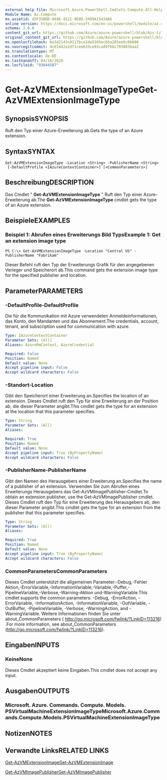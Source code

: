 ```yaml
---
external help file: Microsoft.Azure.PowerShell.Cmdlets.Compute.dll-Help-Help.xml
Module Name: Az.Compute
ms.assetid: 45F35BDD-969E-4521-9E8D-3499A15434A6
online version: https://docs.microsoft.com/en-us/powershell/module/az.compute/get-azvmextensionimagetype
schema: 2.0.0
content_git_url: https://github.com/Azure/azure-powershell/blob/Azs-tzl/src/Compute/Compute/help/Get-AzVMExtensionImageType.md
original_content_git_url: https://github.com/Azure/azure-powershell/blob/Azs-tzl/src/Compute/Compute/help/Get-AzVMExtensionImageType.md
ms.openlocfilehash: 6a342143c8117bca1da5165ecb5a285ee6c0b686
ms.sourcegitcommit: 4c61442a2df1cee633ce93cad9f6bc793803baa2
ms.translationtype: MT
ms.contentlocale: de-DE
ms.lasthandoff: 04/16/2020
ms.locfileid: "93844587"
---
```

# <span data-ttu-id="68d90-101">Get-AzVMExtensionImageType</span><span class="sxs-lookup"><span data-stu-id="68d90-101">Get-AzVMExtensionImageType</span></span>

## <span data-ttu-id="68d90-102">Synopsis</span><span class="sxs-lookup"><span data-stu-id="68d90-102">SYNOPSIS</span></span>
<span data-ttu-id="68d90-103">Ruft den Typ einer Azure-Erweiterung ab.</span><span class="sxs-lookup"><span data-stu-id="68d90-103">Gets the type of an Azure extension.</span></span>

## <span data-ttu-id="68d90-104">Syntax</span><span class="sxs-lookup"><span data-stu-id="68d90-104">SYNTAX</span></span>

```
Get-AzVMExtensionImageType -Location <String> -PublisherName <String>
 [-DefaultProfile <IAzureContextContainer>] [<CommonParameters>]
```

## <span data-ttu-id="68d90-105">Beschreibung</span><span class="sxs-lookup"><span data-stu-id="68d90-105">DESCRIPTION</span></span>
<span data-ttu-id="68d90-106">Das Cmdlet " **Get-AzVMExtensionImageType** " Ruft den Typ einer Azure-Erweiterung ab.</span><span class="sxs-lookup"><span data-stu-id="68d90-106">The **Get-AzVMExtensionImageType** cmdlet gets the type of an Azure extension.</span></span>

## <span data-ttu-id="68d90-107">Beispiele</span><span class="sxs-lookup"><span data-stu-id="68d90-107">EXAMPLES</span></span>

### <span data-ttu-id="68d90-108">Beispiel 1: Abrufen eines Erweiterungs Bild Typs</span><span class="sxs-lookup"><span data-stu-id="68d90-108">Example 1: Get an extension image type</span></span>
```
PS C:\> Get-AzVMExtensionImageType -Location "Central US" -PublisherName "Fabrikam"
```

<span data-ttu-id="68d90-109">Dieser Befehl ruft den Typ der Erweiterungs Grafik für den angegebenen Verleger und Speicherort ab.</span><span class="sxs-lookup"><span data-stu-id="68d90-109">This command gets the extension image type for the specified publisher and location.</span></span>

## <span data-ttu-id="68d90-110">Parameter</span><span class="sxs-lookup"><span data-stu-id="68d90-110">PARAMETERS</span></span>

### <span data-ttu-id="68d90-111">-DefaultProfile</span><span class="sxs-lookup"><span data-stu-id="68d90-111">-DefaultProfile</span></span>
<span data-ttu-id="68d90-112">Die für die Kommunikation mit Azure verwendeten Anmeldeinformationen, das Konto, den Mandanten und das Abonnement.</span><span class="sxs-lookup"><span data-stu-id="68d90-112">The credentials, account, tenant, and subscription used for communication with azure.</span></span>

```yaml
Type: IAzureContextContainer
Parameter Sets: (All)
Aliases: AzureRmContext, AzureCredential

Required: False
Position: Named
Default value: None
Accept pipeline input: False
Accept wildcard characters: False
```

### <span data-ttu-id="68d90-113">-Standort</span><span class="sxs-lookup"><span data-stu-id="68d90-113">-Location</span></span>
<span data-ttu-id="68d90-114">Gibt den Speicherort einer Erweiterung an.</span><span class="sxs-lookup"><span data-stu-id="68d90-114">Specifies the location of an extension.</span></span>
<span data-ttu-id="68d90-115">Dieses Cmdlet ruft den Typ für eine Erweiterung an der Position ab, die dieser Parameter angibt.</span><span class="sxs-lookup"><span data-stu-id="68d90-115">This cmdlet gets the type for an extension at the location that this parameter specifies.</span></span>

```yaml
Type: String
Parameter Sets: (All)
Aliases: 

Required: True
Position: Named
Default value: None
Accept pipeline input: True (ByPropertyName)
Accept wildcard characters: False
```

### <span data-ttu-id="68d90-116">-PublisherName</span><span class="sxs-lookup"><span data-stu-id="68d90-116">-PublisherName</span></span>
<span data-ttu-id="68d90-117">Gibt den Namen des Herausgebers einer Erweiterung an.</span><span class="sxs-lookup"><span data-stu-id="68d90-117">Specifies the name of a publisher of an extension.</span></span>
<span data-ttu-id="68d90-118">Verwenden Sie zum Abrufen eines Erweiterungs Herausgebers das Get-AzVMImagePublisher-Cmdlet.</span><span class="sxs-lookup"><span data-stu-id="68d90-118">To obtain an extension publisher, use the Get-AzVMImagePublisher cmdlet.</span></span>
<span data-ttu-id="68d90-119">Dieses Cmdlet ruft den Typ für eine Erweiterung des Herausgebers ab, den dieser Parameter angibt.</span><span class="sxs-lookup"><span data-stu-id="68d90-119">This cmdlet gets the type for an extension from the publisher that this parameter specifies.</span></span>

```yaml
Type: String
Parameter Sets: (All)
Aliases: 

Required: True
Position: Named
Default value: None
Accept pipeline input: True (ByPropertyName)
Accept wildcard characters: False
```

### <span data-ttu-id="68d90-120">CommonParameters</span><span class="sxs-lookup"><span data-stu-id="68d90-120">CommonParameters</span></span>
<span data-ttu-id="68d90-121">Dieses Cmdlet unterstützt die allgemeinen Parameter:-Debug,-Fehler Aktion,-ErrorVariable,-InformationVariable,-Variable,-Puffer,-PipelineVariable,-Verbose,-Warning-Aktion und-WarningVariable.</span><span class="sxs-lookup"><span data-stu-id="68d90-121">This cmdlet supports the common parameters: -Debug, -ErrorAction, -ErrorVariable, -InformationAction, -InformationVariable, -OutVariable, -OutBuffer, -PipelineVariable, -Verbose, -WarningAction, and -WarningVariable.</span></span> <span data-ttu-id="68d90-122">Weitere Informationen finden Sie unter about_CommonParameters ( http://go.microsoft.com/fwlink/?LinkID=113216) .</span><span class="sxs-lookup"><span data-stu-id="68d90-122">For more information, see about_CommonParameters (http://go.microsoft.com/fwlink/?LinkID=113216).</span></span>

## <span data-ttu-id="68d90-123">Eingaben</span><span class="sxs-lookup"><span data-stu-id="68d90-123">INPUTS</span></span>

### <span data-ttu-id="68d90-124">Keine</span><span class="sxs-lookup"><span data-stu-id="68d90-124">None</span></span>
<span data-ttu-id="68d90-125">Dieses Cmdlet akzeptiert keine Eingaben.</span><span class="sxs-lookup"><span data-stu-id="68d90-125">This cmdlet does not accept any input.</span></span>

## <span data-ttu-id="68d90-126">Ausgaben</span><span class="sxs-lookup"><span data-stu-id="68d90-126">OUTPUTS</span></span>

### <span data-ttu-id="68d90-127">Microsoft. Azure. Commands. Compute. Models. PSVirtualMachineExtensionImageType</span><span class="sxs-lookup"><span data-stu-id="68d90-127">Microsoft.Azure.Commands.Compute.Models.PSVirtualMachineExtensionImageType</span></span>

## <span data-ttu-id="68d90-128">Notizen</span><span class="sxs-lookup"><span data-stu-id="68d90-128">NOTES</span></span>

## <span data-ttu-id="68d90-129">Verwandte Links</span><span class="sxs-lookup"><span data-stu-id="68d90-129">RELATED LINKS</span></span>

[<span data-ttu-id="68d90-130">Get-AzVMExtensionImage</span><span class="sxs-lookup"><span data-stu-id="68d90-130">Get-AzVMExtensionImage</span></span>](./Get-AzVMExtensionImage.md)

[<span data-ttu-id="68d90-131">Get-AzVMImagePublisher</span><span class="sxs-lookup"><span data-stu-id="68d90-131">Get-AzVMImagePublisher</span></span>](./Get-AzVMImagePublisher.md)


